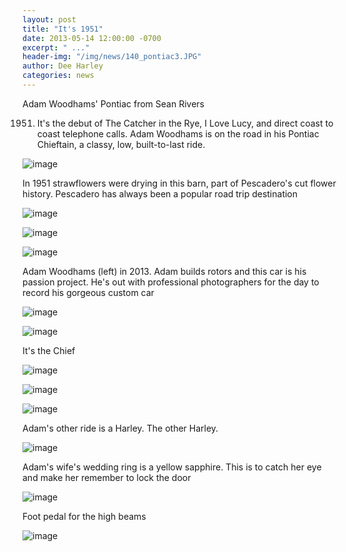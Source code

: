 ```yaml
---
layout: post
title: "It's 1951"
date: 2013-05-14 12:00:00 -0700
excerpt: " ..."
header-img: "/img/news/140_pontiac3.JPG"
author: Dee Harley
categories: news
---
```



Adam Woodhams' Pontiac from Sean Rivers

1951. It's the debut of The Catcher in the Rye, I Love Lucy, and
direct coast to coast telephone calls. Adam Woodhams is on the road in
his Pontiac Chieftain, a classy, low, built-to-last ride.

![image](/img/news/140_pontiac3.JPG)

In 1951 strawflowers were drying in this barn, part of Pescadero's cut
flower history. Pescadero has always been a popular road trip
destination

![image](/img/news/140_pontiac4.JPG)

![image](/img/news/140_pontiac6.JPG)

![image](/img/news/140_pontiac10.JPG)

Adam Woodhams (left) in 2013. Adam builds rotors and this car is his
passion project. He's out with professional photographers for the day
to record his gorgeous custom car

![image](/img/news/140_pontiac13.JPG)

![image](/img/news/140_pontiac5.JPG)

It's the Chief

![image](/img/news/140_pontiac8.JPG)

![image](/img/news/140_pontiac9.JPG)

![image](/img/news/140_pontiac11.JPG)

Adam's other ride is a Harley. The other Harley.

![image](/img/news/140_pontiac12.JPG)

Adam's wife's wedding ring is a yellow sapphire. This is to catch her
eye and make her remember to lock the door

![image](/img/news/140_pontiac14.JPG)

Foot pedal for the high beams

![image](/img/news/140_pontiac7.JPG)

